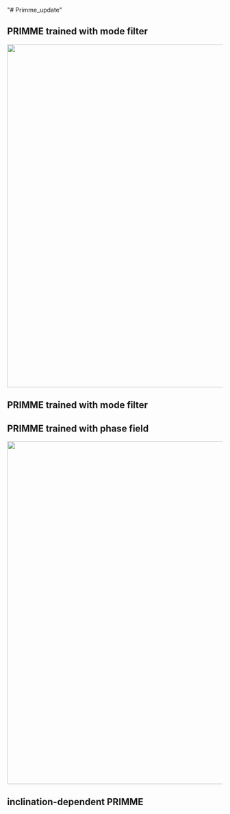 "# Primme_update" 


## PRIMME trained with mode filter
<div style="display: flex; justify-content: center; align-items: center; flex-wrap: nowrap; max-width: 100%;">
  <img src="materials/mf.tif" width="800" />
</div>

## PRIMME trained with mode filter

## PRIMME trained with phase field
<div style="display: flex; justify-content: center; align-items: center; flex-wrap: nowrap; max-width: 100%;">
  <img src="materials/phase_field.tif" width="800" />
</div>

## inclination-dependent PRIMME

